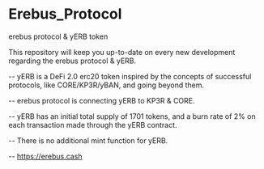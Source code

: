 # Erebus_Protocol

erebus protocol & yERB token

This repository will keep you up-to-date on every new development regarding the erebus protocol & yERB.

-- yERB is a DeFi 2.0 erc20 token inspired by the concepts of successful protocols, like CORE/KP3R/yBAN, and going beyond them.

-- erebus protocol is connecting yERB to KP3R & CORE.

-- yERB has an initial total supply of 1701 tokens, and a burn rate of 2% on each transaction made through the yERB contract.

-- There is no additional mint function for yERB.

-- https://erebus.cash
